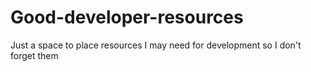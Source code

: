 # Good-developer-resources
Just a space to place resources I may need for development so I don't forget them
